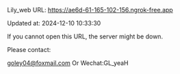 Lily_web URL: https://ae6d-61-165-102-156.ngrok-free.app

Updated at: 2024-12-10 10:33:30

If you cannot open this URL, the server might be down.

Please contact: 

goley04@foxmail.com Or Wechat:GL_yeaH
